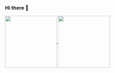 ### Hi there 👋

<!--
**Teradad41/Teradad41** is a ✨ _special_ ✨ repository because its `README.md` (this file) appears on your GitHub profile.

Here are some ideas to get you started:

- 🔭 I’m currently working on ...
- 🌱 I’m currently learning ...
- 👯 I’m looking to collaborate on ...
- 🤔 I’m looking for help with ...
- 💬 Ask me about ...
- 📫 How to reach me: ...
- 😄 Pronouns: ...
- ⚡ Fun fact: ...
-->
<a href="https://github.com/anuraghazra/github-readme-stats">
  <img align="center" height="170px" src="https://github-readme-stats.vercel.app/api?username=Teradad41" />
</a>
<a href="https://github.com/anuraghazra/convoychat">
  <img align="center" height="170px" src="https://github-readme-stats.vercel.app/api/top-langs/?username=Teradad41&layout=compact&show_icons=true&theme=onedark" />
</a>
